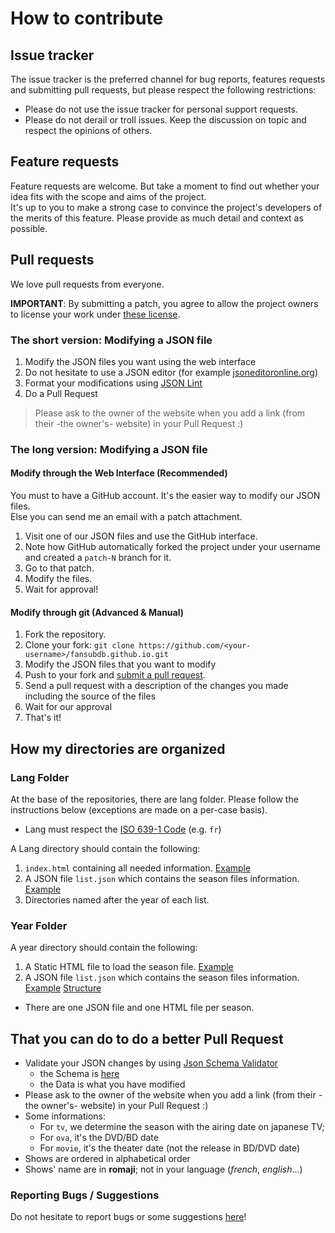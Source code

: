 # How to contribute

## Issue tracker

The issue tracker is the preferred channel for bug reports, features requests and submitting pull requests, but please respect the following restrictions:

 * Please do not use the issue tracker for personal support requests.
 * Please do not derail or troll issues. Keep the discussion on topic and respect the opinions of others.

## Feature requests

Feature requests are welcome. But take a moment to find out whether your idea fits with the scope and aims of the project.<br>It's up to you to make a strong case to convince the project's developers of the merits of this feature. Please provide as much detail and context as possible.

## Pull requests 

We love pull requests from everyone.

**IMPORTANT**: By submitting a patch, you agree to allow the project owners to license your work under [these license][License].

### The short version: Modifying a JSON file

1. Modify the JSON files you want using the web interface
2. Do not hesitate to use a JSON editor (for example [jsoneditoronline.org][JSONEditor])
3. Format your modifications using [JSON Lint][JSONFormat]
4. Do a Pull Request

> Please ask to the owner of the website when you add a link (from their -the owner's- website) in your Pull Request :)

### The long version: Modifying a JSON file

#### Modify through the Web Interface (Recommended)

You must to have a GitHub account. It's the easier way to modify our JSON files.
<br>Else you can send me an email with a patch attachment.

1. Visit one of our JSON files and use the GitHub interface.
2. Note how GitHub automatically forked the project under your username and created a `patch-N` branch for it.
3. Go to that patch.
4. Modify the files.
5. Wait for approval!

#### Modify through git (Advanced & Manual)

 1. Fork the repository.
 2. Clone your fork: ```git clone https://github.com/<your-username>/fansubdb.github.io.git```
 2. Modify the JSON files that you want to modify
 3. Push to your fork and [submit a pull request][pr].
 4. Send a pull request with a description of the changes you made including the source of the files
 5. Wait for our approval
 6. That's it!

## How my directories are organized

### Lang Folder

At the base of the repositories, there are lang folder. Please follow the instructions below (exceptions are made on a per-case basis).

* Lang must respect the [ISO 639-1 Code][ISOCode] (e.g. ```fr```)

A Lang directory should contain the following:

1. `index.html` containing all needed information. [Example][index]
2. A JSON file `list.json` which contains the season files information. [Example][list]
3. Directories named after the year of each list.

### Year Folder

A year directory should contain the following:

1. A Static HTML file to load the season file. [Example][seasonHTML]
2. A JSON file `list.json` which contains the season files information. [Example][seasonJSON] [Structure][struct]
  * There are one JSON file and one HTML file per season.
  
## That you can do to do a better Pull Request

* Validate your JSON changes by using [Json Schema Validator][JSONValidator]
  * the Schema is [here][schemaJSON]
  * the Data is what you have modified
* Please ask to the owner of the website when you add a link (from their -the owner's- website) in your Pull Request :)
* Some informations:
  * For `tv`, we determine the season with the airing date on japanese TV;
  * For `ova`, it's the DVD/BD date
  * For `movie`, it's the theater date (not the release in BD/DVD date)
* Shows are ordered in alphabetical order
* Shows' name are in **romaji**; not in your language (*french*, *english*...)

### Reporting Bugs / Suggestions

Do not hesitate to report bugs or some suggestions [here][NEWIssue]!

[pr]: https://github.com/FansubDB/fansubdb.github.io/compare/
[JSONEditor]: https://www.jsoneditoronline.org
[JSONFormat]: http://jsonlint.com
[index]: fr/index.html
[list]: fr/list.json
[seasonHTML]: fr/2014/automne.html
[seasonJSON]: fr/2014/automne.json
[struct]: README.md#the-json-file-of-the-season-animes
[JSONValidator]: http://json-schema-validator.herokuapp.com
[schemaJSON]: season-schema.json
[NEWIssue]: https://github.com/FansubDB/fansubdb.github.io/issues/new
[ISOCode]: http://www.loc.gov/standards/iso639-2/php/code_list.php
[License]: README.md#license
